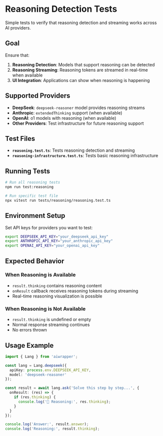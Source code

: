 # Reasoning Detection Tests

Simple tests to verify that reasoning detection and streaming works across AI providers.

## Goal

Ensure that:
1. **Reasoning Detection**: Models that support reasoning can be detected
2. **Reasoning Streaming**: Reasoning tokens are streamed in real-time when available
3. **UI Integration**: Applications can show when reasoning is happening

## Supported Providers

- **DeepSeek**: `deepseek-reasoner` model provides reasoning streams
- **Anthropic**: `extendedThinking` support (when available)
- **OpenAI**: o1 models with reasoning (when available)
- **Other Providers**: Test infrastructure for future reasoning support

## Test Files

- **`reasoning.test.ts`**: Tests reasoning detection and streaming
- **`reasoning-infrastructure.test.ts`**: Tests basic reasoning infrastructure

## Running Tests

```bash
# Run all reasoning tests
npm run test:reasoning

# Run specific test file
npx vitest run tests/reasoning/reasoning.test.ts
```

## Environment Setup

Set API keys for providers you want to test:

```bash
export DEEPSEEK_API_KEY="your_deepseek_api_key"
export ANTHROPIC_API_KEY="your_anthropic_api_key"
export OPENAI_API_KEY="your_openai_api_key"
```

## Expected Behavior

### When Reasoning is Available
- `result.thinking` contains reasoning content
- `onResult` callback receives reasoning tokens during streaming
- Real-time reasoning visualization is possible

### When Reasoning is Not Available
- `result.thinking` is undefined or empty
- Normal response streaming continues
- No errors thrown

## Usage Example

```typescript
import { Lang } from 'aiwrapper';

const lang = Lang.deepseek({
  apiKey: process.env.DEEPSEEK_API_KEY,
  model: 'deepseek-reasoner'
});

const result = await lang.ask('Solve this step by step...', {
  onResult: (res) => {
    if (res.thinking) {
      console.log('🧠 Reasoning:', res.thinking);
    }
  }
});

console.log('Answer:', result.answer);
console.log('Reasoning:', result.thinking);
```